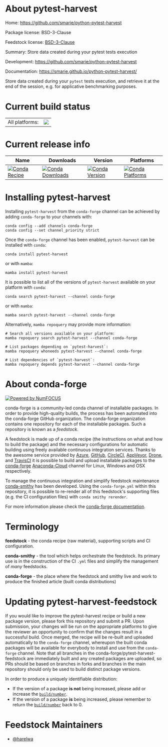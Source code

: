 About pytest-harvest
====================

Home: https://github.com/smarie/python-pytest-harvest

Package license: BSD-3-Clause

Feedstock license: [BSD-3-Clause](https://github.com/conda-forge/pytest-harvest-feedstock/blob/main/LICENSE.txt)

Summary: Store data created during your pytest tests execution

Development: https://github.com/smarie/python-pytest-harvest

Documentation: https://smarie.github.io/python-pytest-harvest/

Store data created during your `pytest` tests execution, and
retrieve it at the end of the session, e.g. for applicative
benchmarking purposes.


Current build status
====================


<table><tr><td>All platforms:</td>
    <td>
      <a href="https://dev.azure.com/conda-forge/feedstock-builds/_build/latest?definitionId=15938&branchName=main">
        <img src="https://dev.azure.com/conda-forge/feedstock-builds/_apis/build/status/pytest-harvest-feedstock?branchName=main">
      </a>
    </td>
  </tr>
</table>

Current release info
====================

| Name | Downloads | Version | Platforms |
| --- | --- | --- | --- |
| [![Conda Recipe](https://img.shields.io/badge/recipe-pytest--harvest-green.svg)](https://anaconda.org/conda-forge/pytest-harvest) | [![Conda Downloads](https://img.shields.io/conda/dn/conda-forge/pytest-harvest.svg)](https://anaconda.org/conda-forge/pytest-harvest) | [![Conda Version](https://img.shields.io/conda/vn/conda-forge/pytest-harvest.svg)](https://anaconda.org/conda-forge/pytest-harvest) | [![Conda Platforms](https://img.shields.io/conda/pn/conda-forge/pytest-harvest.svg)](https://anaconda.org/conda-forge/pytest-harvest) |

Installing pytest-harvest
=========================

Installing `pytest-harvest` from the `conda-forge` channel can be achieved by adding `conda-forge` to your channels with:

```
conda config --add channels conda-forge
conda config --set channel_priority strict
```

Once the `conda-forge` channel has been enabled, `pytest-harvest` can be installed with `conda`:

```
conda install pytest-harvest
```

or with `mamba`:

```
mamba install pytest-harvest
```

It is possible to list all of the versions of `pytest-harvest` available on your platform with `conda`:

```
conda search pytest-harvest --channel conda-forge
```

or with `mamba`:

```
mamba search pytest-harvest --channel conda-forge
```

Alternatively, `mamba repoquery` may provide more information:

```
# Search all versions available on your platform:
mamba repoquery search pytest-harvest --channel conda-forge

# List packages depending on `pytest-harvest`:
mamba repoquery whoneeds pytest-harvest --channel conda-forge

# List dependencies of `pytest-harvest`:
mamba repoquery depends pytest-harvest --channel conda-forge
```


About conda-forge
=================

[![Powered by
NumFOCUS](https://img.shields.io/badge/powered%20by-NumFOCUS-orange.svg?style=flat&colorA=E1523D&colorB=007D8A)](https://numfocus.org)

conda-forge is a community-led conda channel of installable packages.
In order to provide high-quality builds, the process has been automated into the
conda-forge GitHub organization. The conda-forge organization contains one repository
for each of the installable packages. Such a repository is known as a *feedstock*.

A feedstock is made up of a conda recipe (the instructions on what and how to build
the package) and the necessary configurations for automatic building using freely
available continuous integration services. Thanks to the awesome service provided by
[Azure](https://azure.microsoft.com/en-us/services/devops/), [GitHub](https://github.com/),
[CircleCI](https://circleci.com/), [AppVeyor](https://www.appveyor.com/),
[Drone](https://cloud.drone.io/welcome), and [TravisCI](https://travis-ci.com/)
it is possible to build and upload installable packages to the
[conda-forge](https://anaconda.org/conda-forge) [Anaconda-Cloud](https://anaconda.org/)
channel for Linux, Windows and OSX respectively.

To manage the continuous integration and simplify feedstock maintenance
[conda-smithy](https://github.com/conda-forge/conda-smithy) has been developed.
Using the ``conda-forge.yml`` within this repository, it is possible to re-render all of
this feedstock's supporting files (e.g. the CI configuration files) with ``conda smithy rerender``.

For more information please check the [conda-forge documentation](https://conda-forge.org/docs/).

Terminology
===========

**feedstock** - the conda recipe (raw material), supporting scripts and CI configuration.

**conda-smithy** - the tool which helps orchestrate the feedstock.
                   Its primary use is in the construction of the CI ``.yml`` files
                   and simplify the management of *many* feedstocks.

**conda-forge** - the place where the feedstock and smithy live and work to
                  produce the finished article (built conda distributions)


Updating pytest-harvest-feedstock
=================================

If you would like to improve the pytest-harvest recipe or build a new
package version, please fork this repository and submit a PR. Upon submission,
your changes will be run on the appropriate platforms to give the reviewer an
opportunity to confirm that the changes result in a successful build. Once
merged, the recipe will be re-built and uploaded automatically to the
`conda-forge` channel, whereupon the built conda packages will be available for
everybody to install and use from the `conda-forge` channel.
Note that all branches in the conda-forge/pytest-harvest-feedstock are
immediately built and any created packages are uploaded, so PRs should be based
on branches in forks and branches in the main repository should only be used to
build distinct package versions.

In order to produce a uniquely identifiable distribution:
 * If the version of a package **is not** being increased, please add or increase
   the [``build/number``](https://docs.conda.io/projects/conda-build/en/latest/resources/define-metadata.html#build-number-and-string).
 * If the version of a package **is** being increased, please remember to return
   the [``build/number``](https://docs.conda.io/projects/conda-build/en/latest/resources/define-metadata.html#build-number-and-string)
   back to 0.

Feedstock Maintainers
=====================

* [@harelwa](https://github.com/harelwa/)

